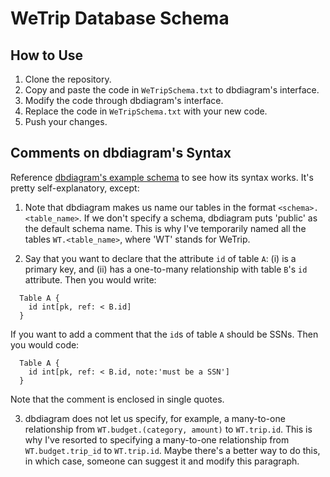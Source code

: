# WeTrip Database Schema

## How to Use
1. Clone the repository.
2. Copy and paste the code in `WeTripSchema.txt` to dbdiagram's interface.
3. Modify the code through dbdiagram's interface.
4. Replace the code in `WeTripSchema.txt` with your new code.
5. Push your changes.

## Comments on dbdiagram's Syntax
Reference <a href="https://dbdiagram.io/d">dbdiagram's example schema</a> to see how its syntax works. It's pretty self-explanatory, except:

1. Note that dbdiagram makes us name our tables in the format `<schema>.<table_name>`. If we don't specify a schema, dbdiagram puts 'public' as the default schema name. This is why I've temporarily named all the tables `WT.<table_name>`, where 'WT' stands for WeTrip.

2. Say that you want to declare that the attribute `id` of  table `A`: (i) is a primary key, and (ii) has a one-to-many relationship with table `B`'s `id` attribute. Then you would write:
```
  Table A {
    id int[pk, ref: < B.id]
  }
```

If you want to add a comment that the `id`s of table `A` should be SSNs. Then you would code:
```
  Table A {
    id int[pk, ref: < B.id, note:'must be a SSN']
  }
```

Note that the comment is enclosed in single quotes.

3. dbdiagram does not let us specify, for example, a many-to-one relationship from `WT.budget.(category, amount)` to `WT.trip.id`. This is why I've resorted to specifying a many-to-one relationship from `WT.budget.trip_id` to `WT.trip.id`. Maybe there's a better way to do this, in which case, someone can suggest it and modify this paragraph.